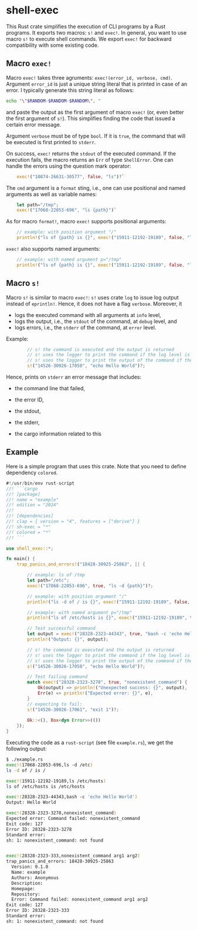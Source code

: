 # shell-exec

This Rust crate simplifies the execution of CLI programs by a Rust programs. It exports two macros: `s!` and `exec!`. In general, you want to use macro `s!` to execute shell commands. We export  `exec!` for backward compatibility with some existing code.

## Macro `exec!`

Macro `exec!` takes three agruments: `exec!(error_id, verbose, cmd)`. Argument `error_id` is just a unique string literal that is printed in case of an error. I typically generate this string literal as follows:

```bash
echo "\"$RANDOM-$RANDOM-$RANDOM\", "
```

and paste the output as the first argument of macro `exec!` (or, even better the first argument of `s!`). This simplifies finding the code that issued a certain error message.

Argument `verbose` must be of type `bool`. If it is `true`, the command that will be executed is first printed to `stderr`.

On success, `exec!` returns the `stdout` of the executed command. If the execution fails, the macro returns an `Err` of type `ShellError`.  One can handle the errors using the question mark operator:

```rust
    exec!("10874-26631-30577", false, "ls")?`
```

The `cmd` argument is a `format` sting, i.e., one can use positional and named arguments as well as variable names:

```rust
    let path="/tmp";
    exec!("17068-22053-696", "ls {path}")`
```

As for macro `format!`,  macro `exec!` supports positional arguments:

```rust
    // example: with position argument "/"
    println!("ls of {path} is {}", exec!("15911-12192-19189", false, "ls {}", "/")?);
```

`exec!` also supports named arguments:

```rust
    // example: with named argument p="/tmp"
    println!("ls of {path} is {}", exec!("15911-12192-19189", false, "ls {p}", p="/tmp")?);
```

## Macro `s!`

Macro `s!` is similar to macro `exec!`: `s!` uses crate `log` to issue log output instead of `eprintln!`. 
Hence, it does not have a flag `verbose`.  Moreover, it  

- logs the executed command with all arguments at `info` level, 
- logs the output, i.e., the `stdout` of the command, at `debug` level, and 
- logs errors, i.e., the `stderr` of the command,  at `error` level.

Example:

```rust
        // s! the command is executed and the output is returned
        // s! uses the logger to print the command if the log level is set to info
        // s! uses the logger to print the output of the command if the log level is set to debug
        s!("14526-30026-17058", "echo Hello World")?;
```


Hence, prints on `stderr` an error message that includes:

- the command line that failed,
- the error ID,
- the stdout,
- the stderr,

- the cargo information related to this 

## Example

Here is a simple program that uses this crate. Note that you need to define dependency `colored`.

```rust
#!/usr/bin/env rust-script
//! ```cargo
//! [package]
//! name = "example"
//! edition = "2024"
//!
//! [dependencies]
//! clap = { version = "4", features = ["derive"] }
//! sh-exec = "*" 
//! colored = "*"
//! ```

use shell_exec::*;

fn main() {
    trap_panics_and_errors!("18428-30925-25863", || {

        // example: ls of /tmp
        let path="/etc";
        exec!("17068-22053-696", true, "ls -d {path}")?;

        // example: with position argument "/"
        println!("ls -d of / is {}", exec!("15911-12192-19189", false,  "ls -d {}", "/")?);

        // example: with named argument p="/tmp"
        println!("ls of /etc/hosts is {}", exec!("15911-12192-19189", true, "ls {p}", p="/etc/hosts")?);

        // Test successful command
        let output = exec!("28328-2323-44343", true, "bash -c 'echo Hello World'")?;
        println!("Output: {}", output);

        // s! the command is executed and the output is returned
        // s! uses the logger to print the command if the log level is set to info
        // s! uses the logger to print the output of the command if the log level is set to debug
        s!("14526-30026-17058", "echo Hello World")?;

        // Test failing command
        match exec!("28328-2323-3278", true, "nonexistent_command") {
            Ok(output) => println!("Unexpected success: {}", output),
            Err(e) => println!("Expected error: {}", e),
        }
        // expecting to fail:
        s!("14526-30026-17061", "exit 1")?;
 
        Ok::<(), Box<dyn Error>>(())
    });
}
```

Executing the code as a `rust-script` (see file `example.rs`), we get the following output:

```bash
$ ./example.rs
exec!(17068-22053-696,ls -d /etc)
ls -d of / is /

exec!(15911-12192-19189,ls /etc/hosts)
ls of /etc/hosts is /etc/hosts

exec!(28328-2323-44343,bash -c 'echo Hello World')
Output: Hello World

exec!(28328-2323-3278,nonexistent_command)
Expected error: Command failed: nonexistent_command
Exit code: 127
Error ID: 28328-2323-3278
Standard error:
sh: 1: nonexistent_command: not found


exec!(28328-2323-333,nonexistent_command arg1 arg2)
trap_panics_and_errors: 18428-30925-25863
  Version: 0.1.0
  Name: example
  Authors: Anonymous
  Description:
  Homepage:
  Repository:
  Error: Command failed: nonexistent_command arg1 arg2
Exit code: 127
Error ID: 28328-2323-333
Standard error:
sh: 1: nonexistent_command: not found
```
